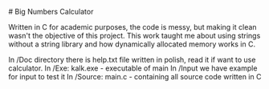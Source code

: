 \# Big Numbers Calculator

Written in C for academic purposes, the code is messy, but making it clean wasn't the objective of this project. This work taught me about using strings without a string library and how dynamically allocated memory works in C.

In /Doc directory there is help.txt file written in polish, read it if want to use calculator.
In /Exe: kalk.exe - executable of main
In /Input we have example for input to test it
In /Source: main.c - containing all source code written in C
